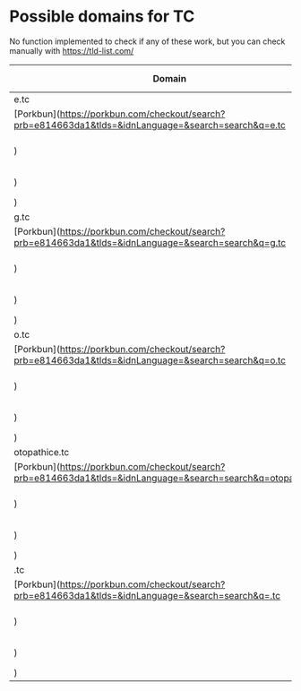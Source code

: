 # Possible domains for TC

No function implemented to check if any of these work, but you can check manually with https://tld-list.com/

| Domain | Porkbun | NameCheap | Google Domains |
|---|---|---|---|
| e.tc | [Porkbun](https://porkbun.com/checkout/search?prb=e814663da1&tlds=&idnLanguage=&search=search&q=e.tc) | [Namecheap](https://www.namecheap.com/domains/registration/results/?domain=e.tc) | [Google](https://domains.google.com/registrar/search?searchTerm=e.tc) |
| g.tc | [Porkbun](https://porkbun.com/checkout/search?prb=e814663da1&tlds=&idnLanguage=&search=search&q=g.tc) | [Namecheap](https://www.namecheap.com/domains/registration/results/?domain=g.tc) | [Google](https://domains.google.com/registrar/search?searchTerm=g.tc) |
| o.tc | [Porkbun](https://porkbun.com/checkout/search?prb=e814663da1&tlds=&idnLanguage=&search=search&q=o.tc) | [Namecheap](https://www.namecheap.com/domains/registration/results/?domain=o.tc) | [Google](https://domains.google.com/registrar/search?searchTerm=o.tc) |
| otopathice.tc | [Porkbun](https://porkbun.com/checkout/search?prb=e814663da1&tlds=&idnLanguage=&search=search&q=otopathice.tc) | [Namecheap](https://www.namecheap.com/domains/registration/results/?domain=otopathice.tc) | [Google](https://domains.google.com/registrar/search?searchTerm=otopathice.tc) |
| .tc | [Porkbun](https://porkbun.com/checkout/search?prb=e814663da1&tlds=&idnLanguage=&search=search&q=.tc) | [Namecheap](https://www.namecheap.com/domains/registration/results/?domain=.tc) | [Google](https://domains.google.com/registrar/search?searchTerm=.tc) |
